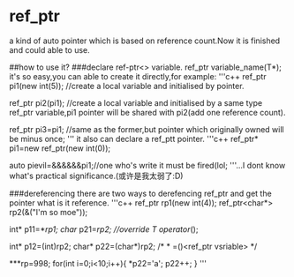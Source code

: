 # ref_ptr
a kind of auto pointer which is based on reference count.Now it is finished and could able to use.

##how to use it?
###declare ref-ptr<> variable.
   ref_ptr<typename T> variable_name(T*);
it's so easy,you can able to create it directly,for example:
'''c++
ref_ptr<int> pi1(new int(5));
//create a local variable and initialised by pointer.

ref_ptr<int> pi2(pi1);
//create a local variable and initialised by a same type ref_ptr variable,pi1 pointer will be shared with pi2(add one reference count).

ref_ptr<int> pi3=pi1;
//same as the former,but pointer which originally owned will be minus once;
'''
it also can declare a ref_ptt pointer.
'''c++
ref_ptr<int>* pi1=new ref_ptr<int>(new int(0));

auto pievil=&&&&&&pi1;//one who's write it must be fired(lol;
'''...I dont know what's practical significance.(或许是我太弱了:D)


###dereferencing
there are two ways to derefencing ref_ptr and get the pointer what is it reference.
'''c++
ref_ptr<int> rp1(new int(4));
ref_ptr<char*> rp2(&("I'm so moe"));

int* p11=**rp1;
char* p21=**rp2;
//override T* operator*();

int* p12=(int)rp2;
char* p22=(char*)rp2;
/*
  <type name>* <pointer name>=(<typename>)<ref_ptr vsriable>
*/

***rp=998;
for(int i=0;i<10;i++){
  *p22='a';
  p22++;
}
'''

